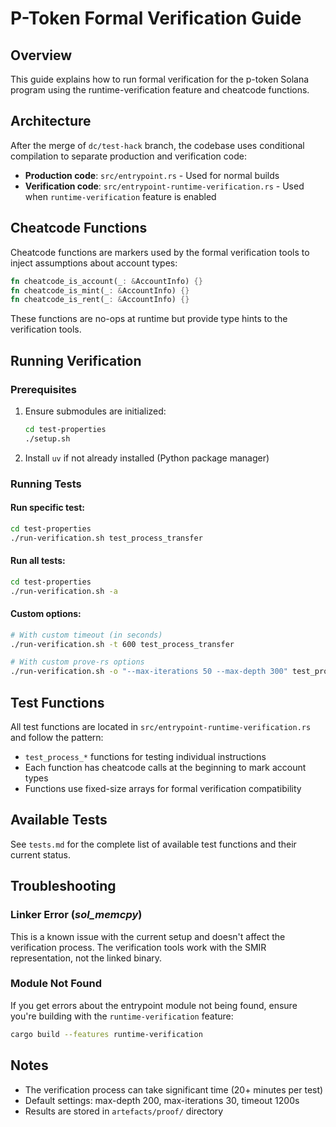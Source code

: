 # P-Token Formal Verification Guide

## Overview

This guide explains how to run formal verification for the p-token Solana program using the runtime-verification feature and cheatcode functions.

## Architecture

After the merge of `dc/test-hack` branch, the codebase uses conditional compilation to separate production and verification code:

- **Production code**: `src/entrypoint.rs` - Used for normal builds
- **Verification code**: `src/entrypoint-runtime-verification.rs` - Used when `runtime-verification` feature is enabled

## Cheatcode Functions

Cheatcode functions are markers used by the formal verification tools to inject assumptions about account types:

```rust
fn cheatcode_is_account(_: &AccountInfo) {}
fn cheatcode_is_mint(_: &AccountInfo) {}
fn cheatcode_is_rent(_: &AccountInfo) {}
```

These functions are no-ops at runtime but provide type hints to the verification tools.

## Running Verification

### Prerequisites

1. Ensure submodules are initialized:
   ```bash
   cd test-properties
   ./setup.sh
   ```

2. Install `uv` if not already installed (Python package manager)

### Running Tests

#### Run specific test:
```bash
cd test-properties
./run-verification.sh test_process_transfer
```

#### Run all tests:
```bash
cd test-properties
./run-verification.sh -a
```

#### Custom options:
```bash
# With custom timeout (in seconds)
./run-verification.sh -t 600 test_process_transfer

# With custom prove-rs options
./run-verification.sh -o "--max-iterations 50 --max-depth 300" test_process_transfer
```

## Test Functions

All test functions are located in `src/entrypoint-runtime-verification.rs` and follow the pattern:
- `test_process_*` functions for testing individual instructions
- Each function has cheatcode calls at the beginning to mark account types
- Functions use fixed-size arrays for formal verification compatibility

## Available Tests

See `tests.md` for the complete list of available test functions and their current status.

## Troubleshooting

### Linker Error (_sol_memcpy_)
This is a known issue with the current setup and doesn't affect the verification process. The verification tools work with the SMIR representation, not the linked binary.

### Module Not Found
If you get errors about the entrypoint module not being found, ensure you're building with the `runtime-verification` feature:
```bash
cargo build --features runtime-verification
```

## Notes

- The verification process can take significant time (20+ minutes per test)
- Default settings: max-depth 200, max-iterations 30, timeout 1200s
- Results are stored in `artefacts/proof/` directory